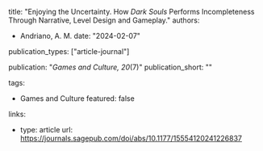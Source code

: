title: "Enjoying the Uncertainty. How _Dark Souls_ Performs Incompleteness Through Narrative, Level Design and Gameplay."
authors:
  - Andriano, A. M.
date: "2024-02-07"

publication_types: ["article-journal"]

publication: "*Games and Culture, 20*(7)"
publication_short: ""

tags:
  - Games and Culture
featured: false

links:
  - type: article
    url: https://journals.sagepub.com/doi/abs/10.1177/15554120241226837


